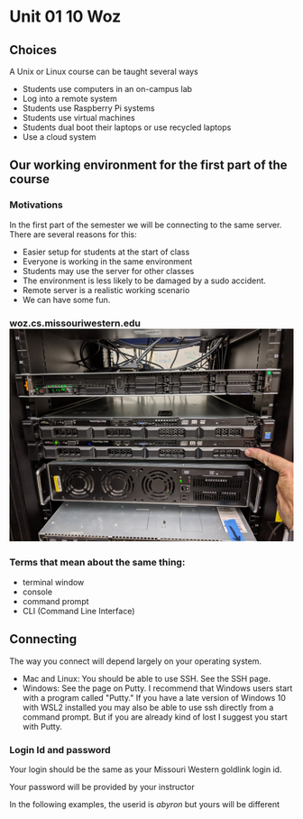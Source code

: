 # Unit 01 10 Woz


## Choices

A Unix or Linux course can be taught several ways

* Students use computers in an on-campus lab
* Log into a remote system
* Students use Raspberry Pi systems
* Students use virtual machines
* Students dual boot their laptops or use recycled laptops
* Use a cloud system

## Our working environment for the first part of the course

### Motivations

In the first part of the semester we will be connecting to the same server.  
There are several reasons for this:

* Easier setup for students at the start of class
* Everyone is working in the same environment
* Students may use the server for other classes
* The environment is less likely to be damaged by a sudo accident.
* Remote server is a realistic working scenario
* We can have some fun.

### woz.cs.missouriwestern.edu ![woz.cs](images/turing.jpg)

### Terms that mean about the same thing:  

* terminal window 
* console 
* command prompt 
* CLI (Command Line Interface)

## Connecting

The way you connect will depend largely on your operating system.

* Mac and Linux:  You should be able to use SSH.  See the SSH page.
* Windows: See the page on Putty.  I recommend that Windows users start with a program called "Putty."  If you have a late version of Windows 10 with WSL2 installed you may also be able to use ssh directly from a command prompt.  But if you are already kind of lost I suggest you start with Putty.


### Login Id and password

Your login should be the same as your Missouri Western goldlink login id.

Your password will be provided by your instructor

In the following examples, the userid is *abyron* but yours will be different
